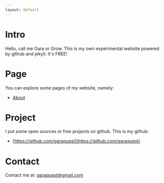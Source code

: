 ```yaml
---
layout: default
---
```


# Intro

Hello, call me Gara or Grow. This is my own experimental website powered by github and jekyll. It's FREE!

# Page

You can explore some pages of my website, namely:
* [About](https://garaquest.github.io/about)

# Project

I put some open sources or free projects on github. This is my github:
 * [https://github.com/garaquest](https://github.com/garaquest)

# Contact

Contact me at: garaquest@gmail.com
